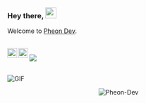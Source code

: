 ### Hey there, <img src="https://media.giphy.com/media/hvRJCLFzcasrR4ia7z/giphy.gif" width="25px">
Welcome to [Pheon Dev](https://pheon-dev.web.app/).

<br />
<a href="https://discord.gg/5qccmFaE">
  <img align="left" alt="Pheon Dev's Discord" width="22px" src="https://raw.githubusercontent.com/peterthehan/peterthehan/master/assets/discord.svg" />
</a>
<a href="https://twitter.com/PheonDev">
  <img align="left" alt="Pheon Dev | Twitter" width="22px" src="https://raw.githubusercontent.com/peterthehan/peterthehan/master/assets/twitter.svg" />
</a>

![](https://visitor-badge.glitch.me/badge?page_id=Pheon-Dev.Pheon-Dev)

<br />


<img align="center" alt="GIF" src="https://github.com/Pheon-Dev/Pheon-Dev/code.gif?raw=true"/>

<br />

<p align="center"> <img src="https://github-readme-stats.vercel.app/api?username=Pheon-Dev&show_icons=true&theme=gotham" alt="Pheon-Dev" /> </p>




